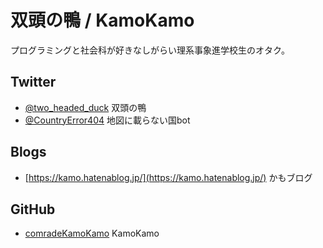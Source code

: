 # 双頭の鴨 / KamoKamo
プログラミングと社会科が好きなしがらい理系事象進学校生のオタク。  
## Twitter
- [@two_headed_duck](https://twitter.com/two_headed_duck) 双頭の鴨
- [@CountryError404](https://twitter.com/countryerror404) 地図に載らない国bot
## Blogs
- [https://kamo.hatenablog.jp/](https://kamo.hatenablog.jp/) かもブログ
  
## GitHub
- [comradeKamoKamo](https://github.com/comradeKamoKamo/) KamoKamo
